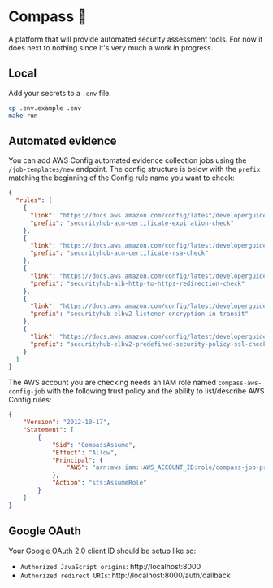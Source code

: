 # Compass :compass:

A platform that will provide automated security assessment tools. For now it does next to nothing since it's very much a work in progress.

## Local

Add your secrets to a `.env` file.

```sh
cp .env.example .env
make run
```

## Automated evidence

You can add AWS Config automated evidence collection jobs using the `/job-templates/new` endpoint. The config structure is below with the `prefix` matching the beginning of the Config rule name you want to check:

```json
{
  "rules": [
    {
      "link": "https://docs.aws.amazon.com/config/latest/developerguide/acm-certificate-expiration-check.html",
      "prefix": "securityhub-acm-certificate-expiration-check"
    },
    {
      "link": "https://docs.aws.amazon.com/config/latest/developerguide/acm-certificate-rsa-check.html",
      "prefix": "securityhub-acm-certificate-rsa-check"
    },
    {
      "link": "https://docs.aws.amazon.com/config/latest/developerguide/alb-http-to-https-redirection-check.html",
      "prefix": "securityhub-alb-http-to-https-redirection-check"
    },
    {
      "link": "https://docs.aws.amazon.com/config/latest/developerguide/elbv2-listener-encryption-in-transit.html",
      "prefix": "securityhub-elbv2-listener-encryption-in-transit"
    },
    {
      "link": "https://docs.aws.amazon.com/config/latest/developerguide/elbv2-predefined-security-policy-ssl-check.html",
      "prefix": "securityhub-elbv2-predefined-security-policy-ssl-check"
    }
  ]
}
```

The AWS account you are checking needs an IAM role named `compass-aws-config-job` with the following trust policy and the ability to list/describe AWS Config rules:

```json
{
    "Version": "2012-10-17",
    "Statement": [
        {
            "Sid": "CompassAssume",
            "Effect": "Allow",
            "Principal": {
                "AWS": "arn:aws:iam::AWS_ACCOUNT_ID:role/compass-job-processor"
            },
            "Action": "sts:AssumeRole"
        }
    ]
}
```


## Google OAuth
Your Google OAuth 2.0 client ID should be setup like so:
- `Authorized JavaScript origins`: http://localhost:8000
- `Authorized redirect URIs`: http://localhost:8000/auth/callback

